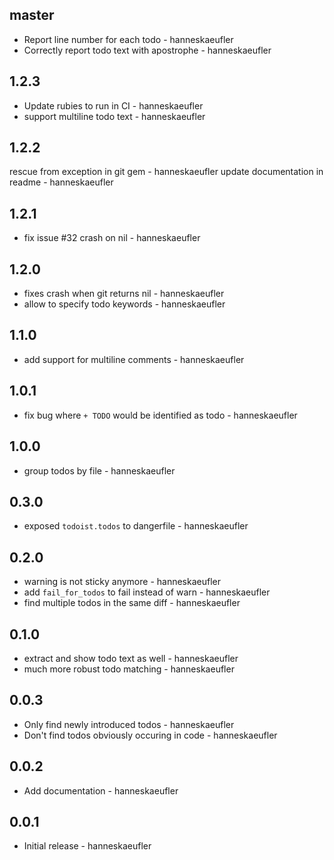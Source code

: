 ## master

* Report line number for each todo - hanneskaeufler
* Correctly report todo text with apostrophe - hanneskaeufler

## 1.2.3

* Update rubies to run in CI - hanneskaeufler
* support multiline todo text - hanneskaeufler

## 1.2.2

rescue from exception in git gem - hanneskaeufler
update documentation in readme - hanneskaeufler

## 1.2.1

* fix issue #32 crash on nil - hanneskaeufler

## 1.2.0

* fixes crash when git returns nil - hanneskaeufler
* allow to specify todo keywords - hanneskaeufler

## 1.1.0

* add support for multiline comments - hanneskaeufler

## 1.0.1

* fix bug where `+ TODO` would be identified as todo - hanneskaeufler

## 1.0.0

* group todos by file - hanneskaeufler

## 0.3.0

* exposed `todoist.todos` to dangerfile - hanneskaeufler

## 0.2.0

* warning is not sticky anymore - hanneskaeufler
* add `fail_for_todos` to fail instead of warn - hanneskaeufler
* find multiple todos in the same diff - hanneskaeufler

## 0.1.0

* extract and show todo text as well - hanneskaeufler
* much more robust todo matching - hanneskaeufler

## 0.0.3

* Only find newly introduced todos - hanneskaeufler
* Don't find todos obviously occuring in code - hanneskaeufler

## 0.0.2

* Add documentation - hanneskaeufler

## 0.0.1

 * Initial release - hanneskaeufler
